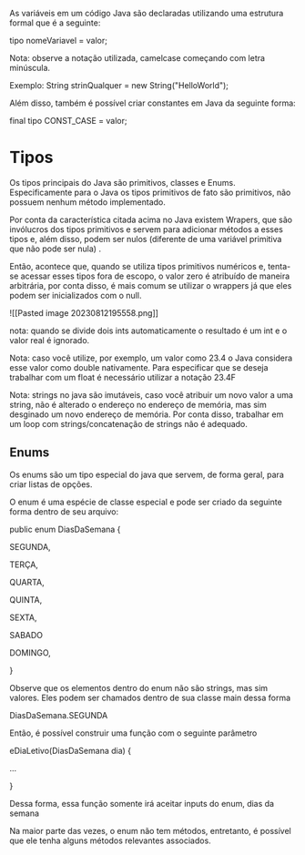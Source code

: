 As variáveis em um código Java são declaradas utilizando uma estrutura formal que é a seguinte:

tipo nomeVariavel = valor;

Nota: observe a notação utilizada, camelcase começando com letra minúscula.

Exemplo: String strinQualquer = new String("HelloWorld");

Além disso, também é possível criar constantes em Java da seguinte forma:

final tipo CONST_CASE = valor;
# Tipos

Os tipos principais do Java são primitivos, classes e  Enums. Especificamente para o Java os tipos primitivos de fato são primitivos, não possuem nenhum método implementado. 

Por conta da característica citada acima no Java existem Wrapers, que são invólucros dos tipos primitivos e servem para adicionar métodos a esses tipos e, além disso, podem ser nulos (diferente de uma variável primitiva que não pode ser nula) .

Então, acontece que, quando se utiliza tipos primitivos numéricos e, tenta-se acessar esses tipos fora de escopo, o valor zero é atribuído de maneira arbitrária, por conta disso, é mais comum se utilizar o wrappers já que eles podem ser inicializados com o null.




![[Pasted image 20230812195558.png]]

nota: quando se divide dois ints automaticamente o resultado é um int e o valor real é ignorado.

Nota: caso você utilize, por exemplo, um valor como 23.4 o Java considera esse valor como double nativamente. Para especificar que se deseja trabalhar com um float é necessário utilizar a notação 23.4F

Nota: strings no java são imutáveis, caso você atribuir um novo valor a uma string, não é alterado o endereço no endereço de memória, mas sim desginado um novo endereço de memória. Por conta disso, trabalhar em um loop com strings/concatenação de strings não é adequado.

## Enums

Os enums são um tipo especial do java que servem, de forma geral, para criar listas de opções.

O enum é uma espécie de classe especial e pode ser criado da seguinte forma dentro de seu arquivo:



public enum DiasDaSemana {

SEGUNDA,

TERÇA,

QUARTA,

QUINTA,

SEXTA,

SABADO

DOMINGO,

}

Observe que os elementos dentro do enum não são strings, mas sim valores. Eles podem ser chamados dentro de sua classe main dessa forma

  

DiasDaSemana.SEGUNDA



Então, é possível construir uma função com o seguinte parâmetro

  
eDiaLetivo(DiasDaSemana dia) {

...

}

Dessa forma, essa função somente irá aceitar inputs do enum, dias da semana


Na maior parte das vezes, o enum não tem métodos, entretanto, é possível que ele tenha alguns métodos relevantes associados.

